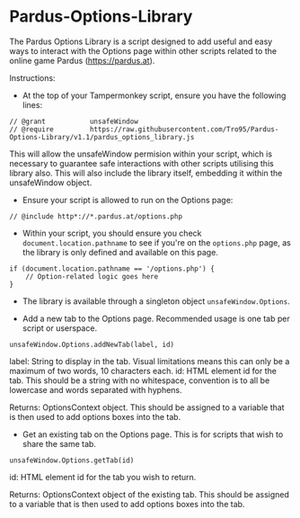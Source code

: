 # Pardus-Options-Library
The Pardus Options Library is a script designed to add useful and easy ways to interact with  the Options page within other scripts related to the online game Pardus (https://pardus.at).

Instructions:
 - At the top of your Tampermonkey script, ensure you have the following lines:
```
// @grant           unsafeWindow
// @require         https://raw.githubusercontent.com/Tro95/Pardus-Options-Library/v1.1/pardus_options_library.js
```
This will allow the unsafeWindow permision within your script, which is necessary to guarantee safe
interactions with other scripts utilising this library also. This will also include the library
itself, embedding it within the unsafeWindow object.

 - Ensure your script is allowed to run on the Options page:
```        
// @include http*://*.pardus.at/options.php
```
 - Within your script, you should ensure you check `document.location.pathname` to see if you're on the `options.php` page, as the library is only defined and available on this page.

```
if (document.location.pathname == '/options.php') {
    // Option-related logic goes here
}
```
 - The library is available through a singleton object `unsafeWindow.Options`.

 - Add a new tab to the Options page. Recommended usage is one tab per script or userspace.

```
unsafeWindow.Options.addNewTab(label, id)
```                    
label:  String to display in the tab. Visual limitations means this can only be a maximum
        of two words, 10 characters each.
id:     HTML element id for the tab. This should be a string with no whitespace, convention
        is to all be lowercase and words separated with hyphens. 

Returns:    OptionsContext object. This should be assigned to a variable that is then used
            to add options boxes into the tab.

 - Get an existing tab on the Options page. This is for scripts that wish to share the same tab.

```
unsafeWindow.Options.getTab(id)
```
id:     HTML element id for the tab you wish to return.

Returns:    OptionsContext object of the existing tab. This should be assigned to a variable
            that is then used to add options boxes into the tab.
